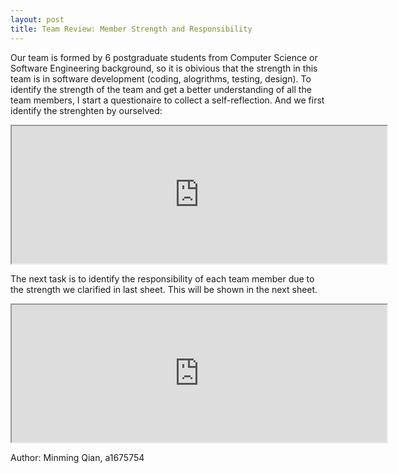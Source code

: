 ```yaml
---
layout: post
title: Team Review: Member Strength and Responsibility
---
```

Our team is formed by 6 postgraduate students from Computer Science or Software Engineering background, so it is obivious that the strength in this team is in software development (coding, alogrithms, testing, design). To identify the strength of the team and get a better understanding of all the team members, I start a questionaire to collect a self-reflection. And we first identify the strenghten by ourselved:
<iframe width="600" height="220" src="https://docs.google.com/spreadsheets/d/16kEkOGpnBkRjiE0UK6biqz4-T-lRN99RyVG8CbKJK18/pubhtml?gid=0&amp;single=true&amp;widget=true&amp;headers=false"></iframe>

The next task is to identify the responsibility of each team member due to the strength we clarified in last sheet. This will be shown in the next sheet.
<iframe width="600" height="220" src="https://docs.google.com/spreadsheets/d/16kEkOGpnBkRjiE0UK6biqz4-T-lRN99RyVG8CbKJK18/pubhtml?gid=1474485662&amp;single=true&amp;widget=true&amp;headers=false"></iframe>


Author: Minming Qian, a1675754